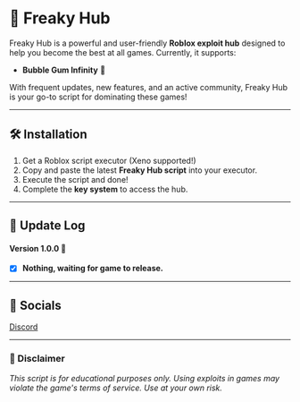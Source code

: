 # 👅 Freaky Hub

Freaky Hub is a powerful and user-friendly **Roblox exploit hub** designed to help you become the best at all games. Currently, it supports:

- **Bubble Gum Infinity** 🫧

With frequent updates, new features, and an active community, Freaky Hub is your go-to script for dominating these games!

---

## 🛠️ Installation

1. Get a Roblox script executor (Xeno supported!)
2. Copy and paste the latest **Freaky Hub script** into your executor.
3. Execute the script and done!
4. Complete the **key system** to access the hub.

---

## 📜 Update Log

#### Version 1.0.0 📃
- [x] **Nothing, waiting for game to release.**

---

## 🔗 Socials

[Discord](https://discord.gg/frrnMQbrSu)

---

### 📢 Disclaimer
*This script is for educational purposes only. Using exploits in games may violate the game's terms of service. Use at your own risk.*
